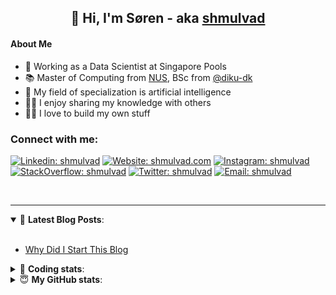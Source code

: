 <h2 align="center">
	👋 Hi, I'm Søren - aka <a href="https://shmulvad.com">shmulvad</a>
</h2>

#### About Me
- 🤖 Working as a Data Scientist at Singapore Pools
- 📚 Master of Computing from [NUS], BSc from [@diku-dk]
- 🧠 My field of specialization is artificial intelligence
- 👨‍🏫 I enjoy sharing my knowledge with others
- 👨‍💻 I love to build my own stuff

### Connect with me:

[![Linkedin: shmulvad](https://img.shields.io/badge/shmulvad-blue?style=flat&logo=Linkedin&logoColor=white)][linkedin]
[![Website: shmulvad.com](https://img.shields.io/badge/shmulvad.com-47CCCC?&style=flat&logo=Google-Chrome&logoColor=white)][website]
[![Instagram: shmulvad](https://img.shields.io/badge/-@shmulvad-purple?style=flat&logo=Instagram&logoColor=white)][instagram]
[![StackOverflow: shmulvad](https://img.shields.io/badge/shmulvad-FE7A16?style=flat&logo=stack-overflow&logoColor=white)][stackOverflow]
[![Twitter: shmulvad](https://img.shields.io/badge/@shmulvad-1ca0f1?style=flat&logo=twitter&logoColor=white)][twitter]
[![Email: shmulvad](https://img.shields.io/badge/shmulvad-D14836?style=flat&logo=gmail&logoColor=white)][mail]

<br />

---

<details open>
 <summary>📕 <b>Latest Blog Posts</b>: </summary>

<br>

<!-- BLOG-POST-LIST:START -->
- [Why Did I Start This Blog](https://shmulvad.com/blog/why-did-start-this-blog)
<!-- BLOG-POST-LIST:END -->

</details>

<!-- --- -->

<details>
 <summary>🤖 <b>Coding stats</b>: </summary>

<br>

NOTE: Doesn't track coding at work or work done in environments such as Jupyter Notebooks.

<!--START_SECTION:waka-->
![Code Time](http://img.shields.io/badge/Code%20Time-2%2C288%20hrs%2056%20mins-blue)

**I'm a Night 🦉** 

```text
🌞 Morning                438 commits         ██░░░░░░░░░░░░░░░░░░░░░░░   09.29 % 
🌆 Daytime                1221 commits        ██████░░░░░░░░░░░░░░░░░░░   25.91 % 
🌃 Evening                1932 commits        ██████████░░░░░░░░░░░░░░░   40.99 % 
🌙 Night                  1122 commits        ██████░░░░░░░░░░░░░░░░░░░   23.81 % 
```


📊 **This Week I Spent My Time On** 

```text
💬 Programming Languages: 
Python                   15 hrs 12 mins      ███████████████████████░░   91.02 % 
Other                    49 mins             █░░░░░░░░░░░░░░░░░░░░░░░░   04.98 % 
Gettext Catalog          19 mins             ░░░░░░░░░░░░░░░░░░░░░░░░░   01.91 % 
JSON                     17 mins             ░░░░░░░░░░░░░░░░░░░░░░░░░   01.73 % 
Text                     1 min               ░░░░░░░░░░░░░░░░░░░░░░░░░   00.15 % 

🔥 Editors: 
VS Code                  15 hrs 53 mins      ████████████████████████░   95.03 % 
Zsh                      49 mins             █░░░░░░░░░░░░░░░░░░░░░░░░   04.97 % 

🐱‍💻 Projects: 
turbo-main               14 hrs 55 mins      ██████████████████████░░░   89.27 % 
overvaagning-admin       52 mins             █░░░░░░░░░░░░░░░░░░░░░░░░   05.28 % 
Terminal                 44 mins             █░░░░░░░░░░░░░░░░░░░░░░░░   04.48 % 
datapakke-interface      5 mins              ░░░░░░░░░░░░░░░░░░░░░░░░░   00.51 % 
django-unfold            4 mins              ░░░░░░░░░░░░░░░░░░░░░░░░░   00.45 % 
```


 Last Updated on 07/01/2024 18:40:31 UTC
<!--END_SECTION:waka-->

</details>

<!-- --- -->

<details>
 <summary>😇 <b>My GitHub stats</b>: </summary>

<br>

<img align="left" alt="shmulvad's Github Stats" src="https://github-readme-stats.vercel.app/api?username=shmulvad&show_icons=true&hide_border=true" />

</details>



[website]: https://shmulvad.com
[twitter]: https://twitter.com/shmulvad
[linkedin]: https://linkedin.com/in/shmulvad
[instagram]: https://instagram.com/shmulvad
[stackOverflow]: https://stackoverflow.com/users/9248793/shmulvad
[mail]: mailto:shmulvad@gmail.com
[@diku-dk]: https://github.com/diku-dk
[github]: https://github.com/shmulvad
[NUS]: https://www.nus.edu.sg